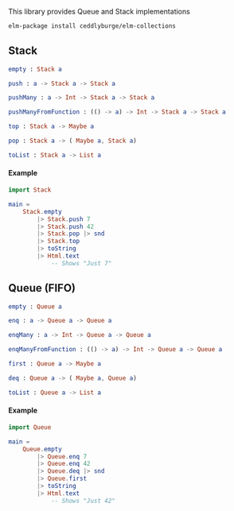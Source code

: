 This library provides Queue and Stack implementations

```bash
elm-package install ceddlyburge/elm-collections
```

## Stack

```elm
empty : Stack a

push : a -> Stack a -> Stack a

pushMany : a -> Int -> Stack a -> Stack a

pushManyFromFunction : (() -> a) -> Int -> Stack a -> Stack a

top : Stack a -> Maybe a

pop : Stack a -> ( Maybe a, Stack a)

toList : Stack a -> List a
```


#### Example

```elm
import Stack

main =
    Stack.empty
        |> Stack.push 7
        |> Stack.push 42
        |> Stack.pop |> snd
        |> Stack.top
        |> toString
        |> Html.text
            -- Shows "Just 7"
```

## Queue (FIFO)

```elm
empty : Queue a

enq : a -> Queue a -> Queue a

enqMany : a -> Int -> Queue a -> Queue a

enqManyFromFunction : (() -> a) -> Int -> Queue a -> Queue a

first : Queue a -> Maybe a

deq : Queue a -> ( Maybe a, Queue a)

toList : Queue a -> List a
```


#### Example

```elm
import Queue

main =
    Queue.empty
        |> Queue.enq 7
        |> Queue.enq 42
        |> Queue.deq |> snd
        |> Queue.first
        |> toString
        |> Html.text
            -- Shows "Just 42"
```
